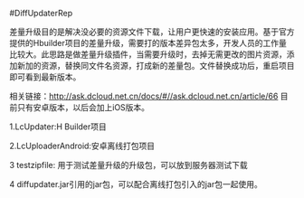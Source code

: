 #DiffUpdaterRep

差量升级目的是解决没必要的资源文件下载，让用户更快速的安装应用。基于官方提供的Hbuilder项目的差量升级，需要打的版本差异包太多，开发人员的工作量比较大。此思路是做差量升级插件，当需要升级时，去掉无需更改的图片资源，添加新加的资源，替换同文件名资源，打成新的差量包。文件替换成功后，重启项目即可看到最新版本。

相关链接：http://ask.dcloud.net.cn/docs/#//ask.dcloud.net.cn/article/66
目前只有安卓版本，以后会加上iOS版本。

1.LcUpdater:H Builder项目

2.LcUploaderAndroid:安卓离线打包项目

3 testzipfile: 用于测试差量升级的升级包，可以放到服务器测试下载

4 diffupdater.jar引用的jar包，可以配合离线打包引入的jar包一起使用。
